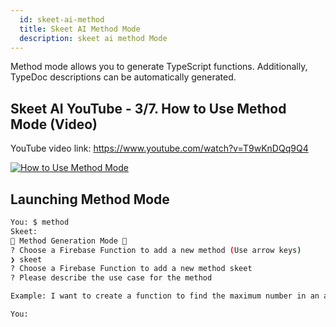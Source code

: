 ```yaml
---
  id: skeet-ai-method
  title: Skeet AI Method Mode
  description: skeet ai method Mode
---
```


Method mode allows you to generate TypeScript functions.
Additionally, TypeDoc descriptions can be automatically generated.

## Skeet AI YouTube - 3/7. How to Use Method Mode (Video)

YouTube video link: https://www.youtube.com/watch?v=T9wKnDQq9Q4

[![How to Use Method Mode](https://storage.googleapis.com/skeet-assets/imgs/youtube/skeet-ai-method-en-3.png)](https://www.youtube.com/watch?v=T9wKnDQq9Q4)

## Launching Method Mode

```bash
You: $ method
Skeet:
📝 Method Generation Mode 📝
? Choose a Firebase Function to add a new method (Use arrow keys)
❯ skeet
? Choose a Firebase Function to add a new method skeet
? Please describe the use case for the method

Example: I want to create a function to find the maximum number in an array.

You:
```
